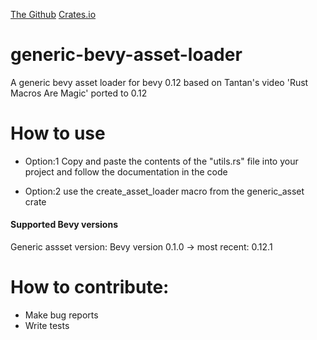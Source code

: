 [The Github](https://github.com/stevehello166/generic-bevy-asset-loader) [Crates.io](https://crates.io/crates/generic_asset)

# generic-bevy-asset-loader
A generic bevy asset loader for bevy 0.12 based on Tantan's video 'Rust Macros Are Magic' ported to 0.12

# How to use
- Option:1 Copy and paste the contents of the "utils.rs" file into your project and follow the documentation in the code

- Option:2 use the create_asset_loader macro from the generic_asset crate

#### Supported Bevy versions
Generic assset version: Bevy version
0.1.0 -> most recent: 0.12.1

# How to contribute:
- Make bug reports
- Write tests